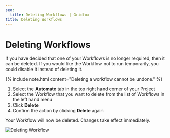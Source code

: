 ```yaml
---
seo:
  title: Deleting Workflows | Gridfox
title: Deleting Workflows
---
```

# Deleting Workflows

If you have decided that one of your Workflows is no longer required, then it can be deleted. If you would like the Workflow not to run temporarily, you could disable it instead of deleting it.

{% include note.html content="Deleting a workflow cannot be undone." %}

1. Select the **Automate** tab in the top right hand corner of your Project
2. Select the Workflow that you want to delete from the list of Workflows in the left hand menu
3. Click **Delete**
4. Confirm the action by clicking **Delete** again

Your Workflow will now be deleted. Changes take effect immediately.

![Deleting Workflow](/assets/images/delete-workflow.gif "Deleting Workflow")
